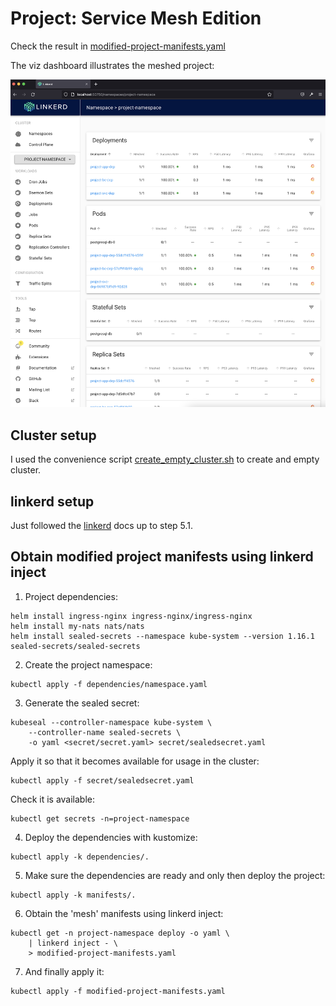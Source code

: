 # Project: Service Mesh Edition

Check the result in [modified-project-manifests.yaml](./modified-project-manifests.yaml)

The viz dashboard illustrates the meshed project:

![viz](./5_02.png)

## Cluster setup
I used the convenience script [create_empty_cluster.sh](./create_empty_cluster.sh) to create and empty cluster.

## linkerd setup
Just followed the [linkerd](https://linkerd.io/2.11/getting-started/) docs up to step 5.1.

## Obtain modified project manifests using linkerd inject
1. Project dependencies:
```
helm install ingress-nginx ingress-nginx/ingress-nginx
helm install my-nats nats/nats
helm install sealed-secrets --namespace kube-system --version 1.16.1 sealed-secrets/sealed-secrets
```
2. Create the project namespace:
```
kubectl apply -f dependencies/namespace.yaml
```
3. Generate the sealed secret:
```
kubeseal --controller-namespace kube-system \
    --controller-name sealed-secrets \
    -o yaml <secret/secret.yaml> secret/sealedsecret.yaml
```
Apply it so that it becomes available for usage in the cluster:
```
kubectl apply -f secret/sealedsecret.yaml
```
Check it is available:
```
kubectl get secrets -n=project-namespace
```
4. Deploy the dependencies with kustomize:
```
kubectl apply -k dependencies/.
```
5. Make sure the dependencies are ready and only then deploy the project:
```
kubectl apply -k manifests/.
```
6. Obtain the 'mesh' manifests using linkerd inject:
```
kubectl get -n project-namespace deploy -o yaml \
    | linkerd inject - \
    > modified-project-manifests.yaml
```
7. And finally apply it:
```
kubectl apply -f modified-project-manifests.yaml
```


